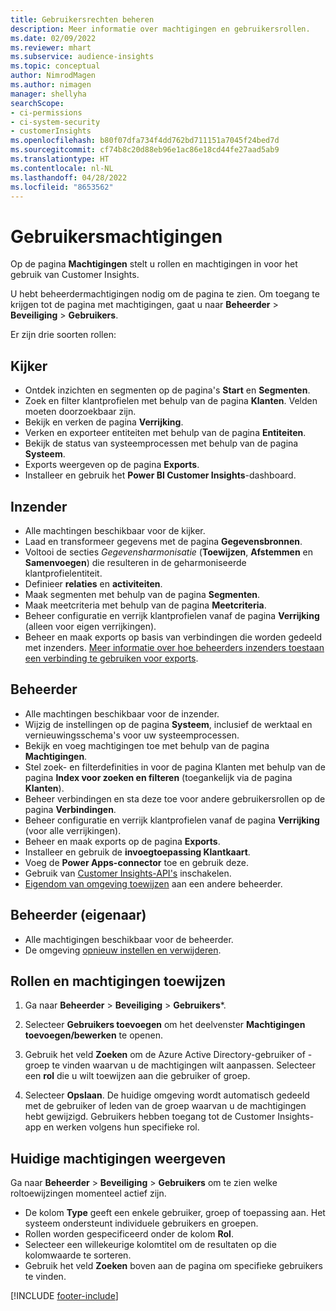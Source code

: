 ```yaml
---
title: Gebruikersrechten beheren
description: Meer informatie over machtigingen en gebruikersrollen.
ms.date: 02/09/2022
ms.reviewer: mhart
ms.subservice: audience-insights
ms.topic: conceptual
author: NimrodMagen
ms.author: nimagen
manager: shellyha
searchScope:
- ci-permissions
- ci-system-security
- customerInsights
ms.openlocfilehash: b80f07dfa734f4dd762bd711151a7045f24bed7d
ms.sourcegitcommit: cf74b8c20d88eb96e1ac86e18cd44fe27aad5ab9
ms.translationtype: HT
ms.contentlocale: nl-NL
ms.lasthandoff: 04/28/2022
ms.locfileid: "8653562"
---
```

# <a name="user-permissions"></a>Gebruikersmachtigingen

Op de pagina **Machtigingen** stelt u rollen en machtigingen in voor het gebruik van Customer Insights.

U hebt beheerdermachtigingen nodig om de pagina te zien. Om toegang te krijgen tot de pagina met machtigingen, gaat u naar **Beheerder** > **Beveiliging** > **Gebruikers**.

Er zijn drie soorten rollen:

## <a name="viewer"></a>Kijker

- Ontdek inzichten en segmenten op de pagina's **Start** en **Segmenten**.
- Zoek en filter klantprofielen met behulp van de pagina **Klanten**. Velden moeten doorzoekbaar zijn.
- Bekijk en verken de pagina **Verrijking**.
- Verken en exporteer entiteiten met behulp van de pagina **Entiteiten**.
- Bekijk de status van systeemprocessen met behulp van de pagina **Systeem**.
- Exports weergeven op de pagina **Exports**.
- Installeer en gebruik het **Power BI Customer Insights**-dashboard.

## <a name="contributor"></a>Inzender

- Alle machtingen beschikbaar voor de kijker.
- Laad en transformeer gegevens met de pagina **Gegevensbronnen**.
- Voltooi de secties *Gegevensharmonisatie* (**Toewijzen**, **Afstemmen** en **Samenvoegen**) die resulteren in de geharmoniseerde klantprofielentiteit.
- Definieer **relaties** en **activiteiten**.
- Maak segmenten met behulp van de pagina **Segmenten**.
- Maak meetcriteria met behulp van de pagina **Meetcriteria**.
- Beheer configuratie en verrijk klantprofielen vanaf de pagina **Verrijking** (alleen voor eigen verrijkingen).
- Beheer en maak exports op basis van verbindingen die worden gedeeld met inzenders. [Meer informatie over hoe beheerders inzenders toestaan een verbinding te gebruiken voor exports](connections.md#allow-contributors-to-use-a-connection-for-exports).

## <a name="admin"></a>Beheerder

- Alle machtingen beschikbaar voor de inzender.
- Wijzig de instellingen op de pagina **Systeem**, inclusief de werktaal en vernieuwingsschema's voor uw systeemprocessen.
- Bekijk en voeg machtigingen toe met behulp van de pagina **Machtigingen**.
- Stel zoek- en filterdefinities in voor de pagina Klanten met behulp van de pagina **Index voor zoeken en filteren** (toegankelijk via de pagina **Klanten**).
- Beheer verbindingen en sta deze toe voor andere gebruikersrollen op de pagina **Verbindingen**.
- Beheer configuratie en verrijk klantprofielen vanaf de pagina **Verrijking** (voor alle verrijkingen).
- Beheer en maak exports op de pagina **Exports**.
- Installeer en gebruik de **invoegtoepassing Klantkaart**.
- Voeg de **Power Apps-connector** toe en gebruik deze.
- Gebruik van [Customer Insights-API's](apis.md) inschakelen.
- [Eigendom van omgeving toewijzen](manage-environments.md#change-the-owner-of-an-environment) aan een andere beheerder.

## <a name="admin-owner"></a>Beheerder (eigenaar)

- Alle machtigingen beschikbaar voor de beheerder.
- De omgeving [opnieuw instellen en verwijderen](manage-environments.md#reset-an-existing-environment).

## <a name="assign-roles-and-permissions"></a>Rollen en machtigingen toewijzen

1. Ga naar **Beheerder** > **Beveiliging** > **Gebruikers***.

1. Selecteer **Gebruikers toevoegen** om het deelvenster **Machtigingen toevoegen/bewerken** te openen.

1. Gebruik het veld **Zoeken** om de Azure Active Directory-gebruiker of -groep te vinden waarvan u de machtigingen wilt aanpassen. Selecteer een **rol** die u wilt toewijzen aan die gebruiker of groep.

1. Selecteer **Opslaan**. De huidige omgeving wordt automatisch gedeeld met de gebruiker of leden van de groep waarvan u de machtigingen hebt gewijzigd. Gebruikers hebben toegang tot de Customer Insights-app en werken volgens hun specifieke rol.

## <a name="view-current-permissions"></a>Huidige machtigingen weergeven

Ga naar **Beheerder** > **Beveiliging** > **Gebruikers** om te zien welke roltoewijzingen momenteel actief zijn.

- De kolom **Type** geeft een enkele gebruiker, groep of toepassing aan. Het systeem ondersteunt individuele gebruikers en groepen.
- Rollen worden gespecificeerd onder de kolom **Rol**.
- Selecteer een willekeurige kolomtitel om de resultaten op die kolomwaarde te sorteren.
- Gebruik het veld **Zoeken** boven aan de pagina om specifieke gebruikers te vinden.


[!INCLUDE [footer-include](includes/footer-banner.md)]
